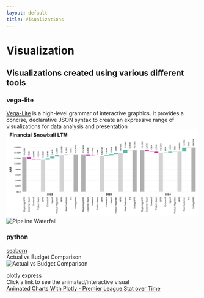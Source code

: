 ```yaml
---
layout: default
title: Visualizations
---
```


# Visualization
## Visualizations created using various different tools
### vega-lite
[Vega-Lite](https://vega.github.io/vega-lite/) is a high-level grammar of interactive graphics. It provides a concise, declarative JSON syntax to create an expressive range of visualizations for data analysis and presentation
![Financial Snowball](https://github.com/cras-py/coreyrastello/blob/main/visualization/vega-lite/FinancialWaterfall.png?raw=true)
![Pipeline Waterfall](https://cras-py.github.io/coreyrastello/PipelineMovement.png?raw=true)


### python
[seaborn](https://seaborn.pydata.org/) <br />
Actual vs Budget Comparison <br />
![Actual vs Budget Comparison](https://cras-py.github.io/coreyrastello/ActualsVsBudget.png?raw=true)

[plotly express](https://plotly.com/python/plotly-express/) <br />
Click a link to see the animated/interactive visual<br />
[Animated Charts With Plotly - Premier League Stat over Time](https://cras-py.github.io/coreyrastello/premierleague_xG_2324_Season_Player_animated.html)

